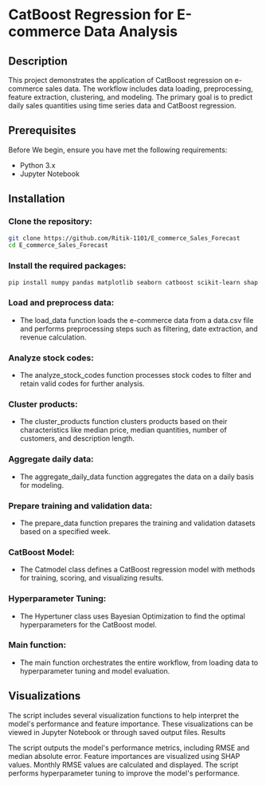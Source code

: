 # CatBoost Regression for E-commerce Data Analysis

## Description

This project demonstrates the application of CatBoost regression on e-commerce sales data. The workflow includes data loading, preprocessing, feature extraction, clustering, and modeling. The primary goal is to predict daily sales quantities using time series data and CatBoost regression.

## Prerequisites

Before We begin, ensure you have met the following requirements:

- Python 3.x
- Jupyter Notebook

## Installation

### Clone the repository:

```bash
git clone https://github.com/Ritik-1101/E_commerce_Sales_Forecast
cd E_commerce_Sales_Forecast
```
### Install the required packages:


```bash
pip install numpy pandas matplotlib seaborn catboost scikit-learn shap GPyOpt
```


### Load and preprocess data:

- The load_data function loads the e-commerce data from a data.csv file and performs preprocessing steps such as filtering, date extraction, and revenue calculation.

### Analyze stock codes:

- The analyze_stock_codes function processes stock codes to filter and retain valid codes for further analysis.

### Cluster products:

- The cluster_products function clusters products based on their characteristics like median price, median quantities, number of customers, and description length.

### Aggregate daily data:

- The aggregate_daily_data function aggregates the data on a daily basis for modeling.

### Prepare training and validation data:

- The prepare_data function prepares the training and validation datasets based on a specified week.

### CatBoost Model:

- The Catmodel class defines a CatBoost regression model with methods for training, scoring, and visualizing results.

### Hyperparameter Tuning:

- The Hypertuner class uses Bayesian Optimization to find the optimal hyperparameters for the CatBoost model.

### Main function:

- The main function orchestrates the entire workflow, from loading data to hyperparameter tuning and model evaluation.


## Visualizations

The script includes several visualization functions to help interpret the model's performance and feature importance. These visualizations can be viewed in Jupyter Notebook or through saved output files.
Results

The script outputs the model's performance metrics, including RMSE and median absolute error.
Feature importances are visualized using SHAP values.
Monthly RMSE values are calculated and displayed.
The script performs hyperparameter tuning to improve the model's performance.
